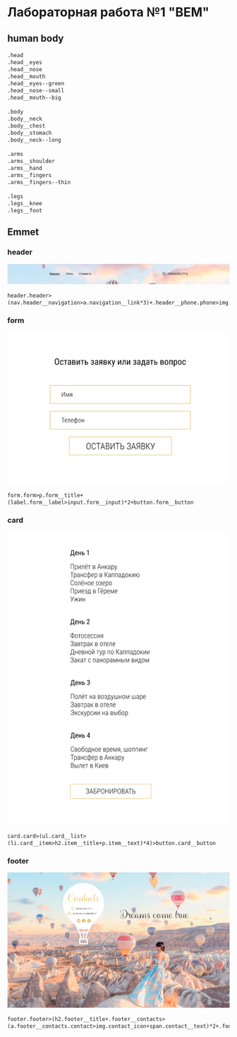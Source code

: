 # Лабораторная работа №1 "BEM"

## human body

```
.head
.head__eyes
.head__nose
.head__mouth
.head__eyes--green
.head__nose--small
.head__mouth--big

.body
.body__neck
.body__chest
.body__stomach
.body__neck--long

.arms
.arms__shoulder
.arms__hand
.arms__fingers
.arms__fingers--thin

.legs
.legs__knee
.legs__foot

```

## Emmet

### header

![header](img/header.png)

```
header.header>(nav.header__navigation>a.navigation__link*3)+.header__phone.phone>img.phone__icon+a.phone__text
```
### form

![form](img/form.png)

```
form.form>p.form__title+(label.form__label>input.form__input)*2+button.form__button
```

### card

![card](img/card.png)

```
card.card>(ul.card__list>(li.card__item>h2.item__title+p.item__text)*4)>button.card__button
```

### footer

![footer](img/footer.png)

```
footer.footer>(h2.footer__title+.footer__contacts>(a.footer__contacts.contact>img.contact_icon+span.contact__text)*2+.footer__links>a.footer__link*3)+p.footer__text
```
